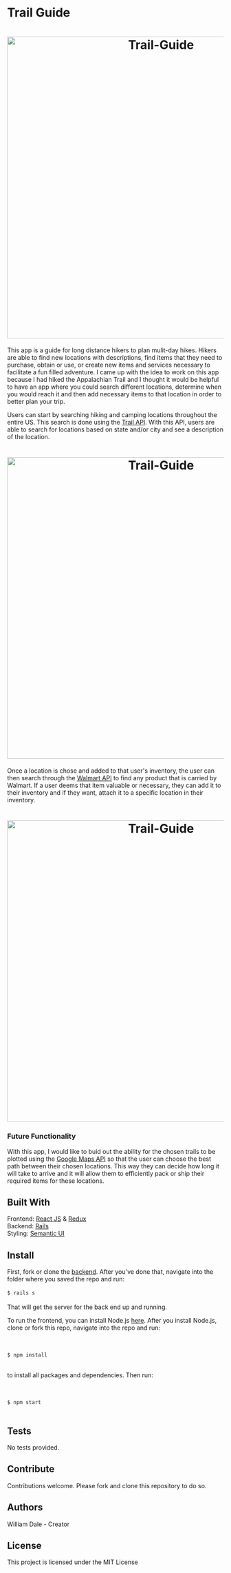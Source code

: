 
# Trail Guide

<h1 align='center'>
  <img src='https://github.com/dalewb/trail_guide_front_end/blob/master/images/app_image.png' alt='Trail-Guide' width='700'>
</h1>

This app is a guide for long distance hikers to plan mulit-day hikes.  Hikers are able to find new locations with descriptions, find items that they need to purchase, obtain or use, or create new items and services necessary to facilitate a fun filled adventure.  I came up with the idea to work on this app because I had hiked the Appalachian Trail and I thought it would be helpful to have an app where you could search different locations, determine when you would reach it and then add necessary items to that location in order to better plan your trip.  

Users can start by searching hiking and camping locations throughout the entire US.  This search is done using the [Trail API](https://market.mashape.com/trailapi/trailapi).  With this API, users are able to search for locations based on state and/or city and see a description of the location. 

<h1 align='center'>
  <img src='https://github.com/dalewb/trail_guide_front_end/blob/master/images/trail_api.png' alt='Trail-Guide' width='700'>
</h1>

Once a location is chose and added to that user's inventory, the user can then search through the [Walmart API](https://developer.walmartlabs.com/) to find any product that is carried by Walmart.  If a user deems that item valuable or necessary, they can add it to their inventory and if they want, attach it to a specific location in their inventory.

<h1 align='center'>
  <img src='https://github.com/dalewb/trail_guide_front_end/blob/master/images/walmart_api.png' alt='Trail-Guide' width='700'>
</h1>

### Future Functionality

With this app, I would like to buid out the ability for the chosen trails to be plotted using the [Google Maps API](https://cloud.google.com/maps-platform/) so that the user can choose the best path between their chosen locations.  This way they can decide how long it will take to arrive and it will allow them to efficiently pack or ship their required items for these locations.

## Built With 

Frontend: [React JS](https://reactjs.org/) & [Redux](https://redux.js.org/basics/usagewithreact)<br/>
Backend: [Rails](https://rubyonrails.org/)<br/>
Styling: [Semantic UI](https://semantic-ui.com/)


## Install

First, fork or clone the [backend](https://github.com/dalewb/trail_guide_back_end).  After you've done that, navigate into the folder where you saved the repo and run:
<br/><br/>
```$ rails s```
<br/><br/>
That will get the server for the back end up and running.

To run the frontend, you can install Node.js [here](https://nodejs.org/en/).
After you install Node.js, clone or fork this repo, navigate into the repo and run:

<br/><br/>
```$ npm install```
<br/><br/>

to install all packages and dependencies.  Then run:

<br/><br/>
```$ npm start```
<br/><br/>


## Tests
No tests provided.


## Contribute
Contributions welcome. Please fork and clone this repository to do so.


## Authors 
William Dale - Creator


## License
This project is licensed under the MIT License

